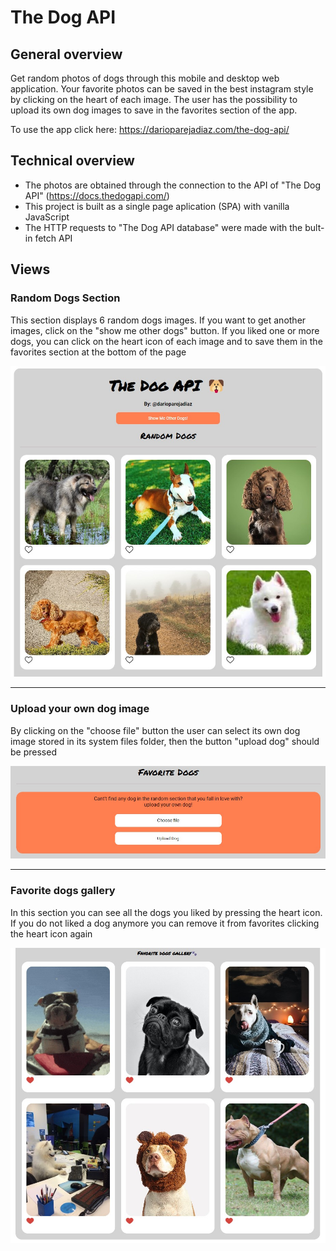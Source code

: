 # The Dog API

## General overview

Get random photos of dogs through this mobile and desktop web application. Your favorite photos can be saved in the best instagram style by clicking on the heart of each image. The user has the possibility to upload its own dog images to save in the favorites section of the app.

To use the app click here: https://darioparejadiaz.com/the-dog-api/

## Technical overview

- The photos are obtained through the connection to the API of "The Dog API" (https://docs.thedogapi.com/)
- This project is built as a single page aplication (SPA) with vanilla JavaScript
- The HTTP requests to "The Dog API database" were made with the bult-in fetch API

## Views

### **Random Dogs Section**

This section displays 6 random dogs images. If you want to get another images, click on the "show me other dogs" button. If you liked one or more dogs, you can click on the heart icon of each image and to save them in the favorites section at the bottom of the page

![](/assets/readme-imgs/random-dogs.jpg)

---

### **Upload your own dog image**

By clicking on the "choose file" button the user can select its own dog image stored in its system files folder, then the button "upload dog" should be pressed

![](/assets/readme-imgs/upload-dogs.jpg)

---

### **Favorite dogs gallery**

In this section you can see all the dogs you liked by pressing the heart icon. If you do not liked a dog anymore you can remove it from favorites clicking the heart icon again

![](/assets/readme-imgs/favorite-dogs.jpg)
